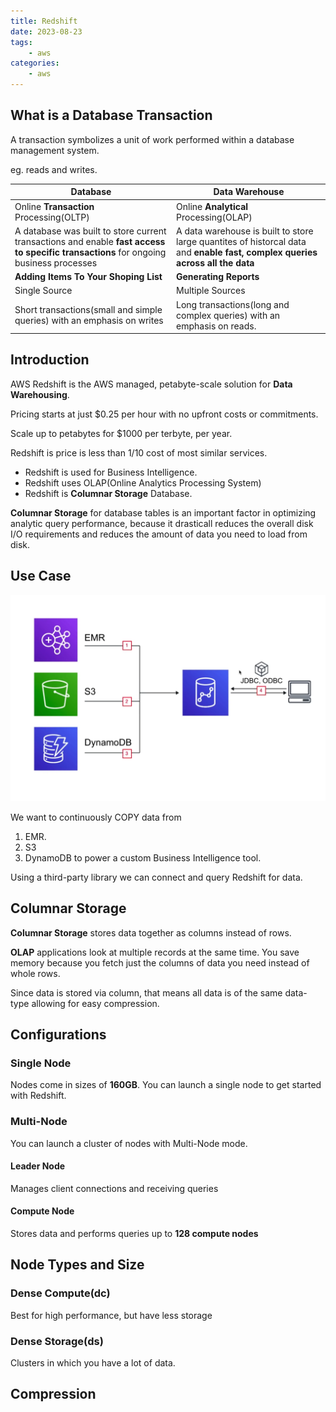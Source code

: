 ```yaml
---
title: Redshift
date: 2023-08-23
tags:
	- aws
categories: 
	- aws
---
```


## What is a Database Transaction

A transaction symbolizes a unit of work performed within a database management system.

eg. reads and writes.

|Database|Data Warehouse|
|---|---|
|Online **Transaction** Processing(OLTP)|Online **Analytical** Processing(OLAP)|
|A database was built to store current transactions and enable **fast access to specific transactions** for ongoing business processes|A data warehouse is built to store large quantites of historcal data and **enable fast, complex queries across all the data**|
|**Adding Items To Your Shoping List**|**Generating Reports**|
|Single Source|Multiple Sources|
|Short transactions(small and simple queries) with an emphasis on writes|Long transactions(long and complex queries) with an emphasis on reads.|

## Introduction

AWS Redshift is the AWS managed, petabyte-scale solution for **Data Warehousing**.

Pricing starts at just $0.25 per hour with no upfront costs or commitments.

Scale up to petabytes for $1000 per terbyte, per year.

Redshift is price is less than 1/10 cost of most similar services.

* Redshift is used for Business Intelligence.
* Redshift uses OLAP(Online Analytics Processing System)
* Redshift is **Columnar Storage** Database.

**Columnar Storage** for database tables is an important factor in optimizing analytic query performance, because it drasticall reduces the overall disk I/O requirements and reduces the amount of data you need to load from disk.

## Use Case

![](../../asset/images/aws/aws-redshift-use.png)

We want to continuously COPY data from
1. EMR.
2. S3
3. DynamoDB
to power a custom Business Intelligence tool.

Using a third-party library we can connect and query Redshift for data.

## Columnar Storage

**Columnar Storage** stores data together as columns instead of rows.

**OLAP** applications look at multiple records at the same time. You save memory because you fetch just the columns of data you need instead of whole rows.

Since data is stored via column, that means all data is of the same data-type allowing for easy compression.

## Configurations

### Single Node
Nodes come in sizes of **160GB**. You can launch a single node to get started with Redshift.

### Multi-Node

You can launch a cluster of nodes with Multi-Node mode.

#### Leader Node
Manages client connections and receiving queries

#### Compute Node
Stores data and performs queries up to **128 compute nodes**

## Node Types and Size

### Dense Compute(dc)

Best for high performance, but have less storage

### Dense Storage(ds)

Clusters in which you have a lot of data.

## Compression
